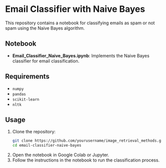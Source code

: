 # Email Classifier with Naive Bayes
This repository contains a notebook for classifying emails as spam or not spam using the Naive Bayes algorithm.

## Notebook
- **Email_Classifier_Naive_Bayes.ipynb**: Implements the Naive Bayes classifier for email classification.

## Requirements
- `numpy`
- `pandas`
- `scikit-learn`
- `nltk`

## Usage
1. Clone the repository:
    ```bash
    git clone https://github.com/yourusername/image_retrieval_methods.git
    cd email-classifier-naive-bayes
    ```
2. Open the notebook in Google Colab or Jupyter.
3. Follow the instructions in the notebook to run the classification process.